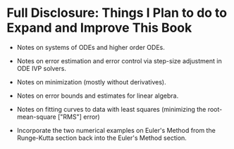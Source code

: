 Full Disclosure: Things I Plan to do to Expand and Improve This Book
===============

- Notes on systems of ODEs and higher order ODEs.

- Notes on error estimation and error control via step-size adjustment in ODE IVP solvers.

- Notes on minimization (mostly without derivatives).

- Notes on error bounds and estimates for linear algebra.

- Notes on fitting curves to data with least squares (minimizing the root-mean-square ["RMS"] error)

- Incorporate the two numerical examples on Euler's Method from the Runge-Kutta section back into the Euler's Method section.

